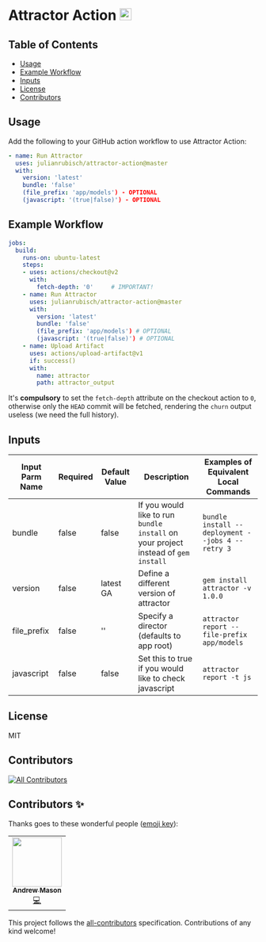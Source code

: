 # Attractor Action <img src="https://user-images.githubusercontent.com/4352208/65411858-3dc84200-ddee-11e9-99b6-c9cdbeb533c5.png" width="24">

## Table of Contents

  * [Usage](#usage)
  * [Example Workflow](#example-workflow)
  * [Inputs](#inputs)
  * [License](#license)
  * [Contributors](#contributors)

## Usage
Add the following to your GitHub action workflow to use Attractor Action:

```yml      
- name: Run Attractor
  uses: julianrubisch/attractor-action@master
  with:
    version: 'latest'
    bundle: 'false'
    (file_prefix: 'app/models') - OPTIONAL
    (javascript: '(true|false)') - OPTIONAL
```

## Example Workflow

```yml
jobs:
  build:
    runs-on: ubuntu-latest
    steps:
    - uses: actions/checkout@v2
      with: 
        fetch-depth: '0'     # IMPORTANT!
    - name: Run Attractor
      uses: julianrubisch/attractor-action@master
      with:
        version: 'latest'
        bundle: 'false'
        (file_prefix: 'app/models') # OPTIONAL
        (javascript: '(true|false)') # OPTIONAL
    - name: Upload Artifact
      uses: actions/upload-artifact@v1
      if: success()
      with:
        name: attractor
        path: attractor_output
```

It's **compulsory** to set the `fetch-depth` attribute on the checkout action to `0`, otherwise only the `HEAD` commit will be fetched, rendering the `churn` output useless (we need the full history).

## Inputs

| **Input Parm Name** | **Required** | **Default Value** | **Description**                                                                                       | **Examples of Equivalent Local Commands**                                  |
| ------------------- | ------------ | ----------------- | ----------------------------------------------------------------------------------------------------- | -------------------------------------------------------------------------- |
| bundle              | false        | false             | If you would like to run `bundle install` on your project instead of `gem install`                    | `bundle install --deployment --jobs 4 --retry 3`                           |
| version             | false        | latest GA         | Define a different version of attractor                                              | `gem install attractor -v 1.0.0`                                            |
| file_prefix         | false        | ''                | Specify a director (defaults to app root) | `attractor report --file-prefix app/models` |
| javascript          | false        | false             | Set this to true if you would like to check javascript | `attractor report -t js` |

## License

MIT

## Contributors
<!-- ALL-CONTRIBUTORS-BADGE:START - Do not remove or modify this section -->
[![All Contributors](https://img.shields.io/badge/all_contributors-1-orange.svg?style=flat-square)](#contributors-)
<!-- ALL-CONTRIBUTORS-BADGE:END -->
## Contributors ✨

Thanks goes to these wonderful people ([emoji key](https://allcontributors.org/docs/en/emoji-key)):

<!-- ALL-CONTRIBUTORS-LIST:START - Do not remove or modify this section -->
<!-- prettier-ignore-start -->
<!-- markdownlint-disable -->
<table>
  <tr>
    <td align="center"><a href="https://www.andrewmason.me/"><img src="https://avatars1.githubusercontent.com/u/18423853?v=4" width="100px;" alt=""/><br /><sub><b>Andrew Mason</b></sub></a><br /><a href="https://github.com/julianrubisch/attractor-action/commits?author=andrewmcodes" title="Code">💻</a></td>
  </tr>
</table>

<!-- markdownlint-enable -->
<!-- prettier-ignore-end -->
<!-- ALL-CONTRIBUTORS-LIST:END -->

This project follows the [all-contributors](https://github.com/all-contributors/all-contributors) specification. Contributions of any kind welcome!
